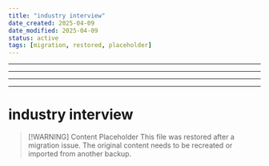 ```yaml
---
title: "industry interview"
date_created: 2025-04-09
date_modified: 2025-04-09
status: active
tags: [migration, restored, placeholder]
---
```


---

---

---

---

# industry interview

> [\!WARNING] Content Placeholder
> This file was restored after a migration issue. The original content needs to be recreated or imported from another backup.

